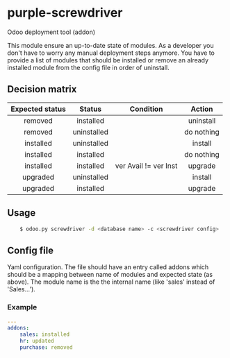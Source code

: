 # purple-screwdriver
Odoo deployment tool (addon)

This module ensure an up-to-date state of modules. As a developer you don't
have to worry any manual deployment steps anymore.
You have to provide a list of modules that should be installed or remove
an already installed module from the config file in order of uninstall.

## Decision matrix

| Expected status | Status      | Condition             | Action     |
|:---------------:|:-----------:| --------------------- |:----------:|
| removed         | installed   |                       | uninstall  |
| removed         | uninstalled |                       | do nothing |
| installed       | uninstalled |                       | install    |
| installed       | installed   |                       | do nothing |
| installed       | installed   | ver Avail != ver Inst | upgrade    |
| upgraded        | uninstalled |                       | install    |
| upgraded        | installed   |                       | upgrade    |


## Usage

```bash
    $ odoo.py screwdriver -d <database name> -c <screwdriver config>
```

## Config file

Yaml configuration. The file should have an entry called addons which
should be a mapping between name of modules and expected state (as above).
The module name is the the internal name (like 'sales' instead of 'Sales...').

### Example

```yaml
---
addons:
    sales: installed
    hr: updated
    purchase: removed
```

